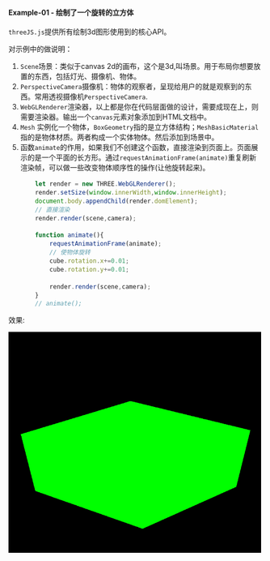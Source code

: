 #### Example-01  - 绘制了一个旋转的立方体

`threeJS.js`提供所有绘制3d图形使用到的核心API。

对示例中的做说明：

1. `Scene`场景：类似于canvas 2d的画布，这个是3d,叫场景。用于布局你想要放置的东西，包括灯光、摄像机、物体。
2. `PerspectiveCamera`摄像机：物体的观察者，呈现给用户的就是观察到的东西。常用透视摄像机`PerspectiveCamera`.
3. `WebGLRenderer`渲染器，以上都是你在代码层面做的设计，需要成现在上，则需要渲染器。输出一个`canvas`元素对象添加到HTML文档中。
4. `Mesh` 实例化一个物体，`BoxGeometry`指的是立方体结构；`MeshBasicMaterial`指的是物体材质。两者构成一个实体物体。然后添加到场景中。
5. 函数`animate`的作用，如果我们不创建这个函数，直接渲染到页面上。页面展示的是一个平面的长方形。通过`requestAnimationFrame(animate)`重复刷新渲染帧，可以做一些改变物体顺序性的操作(让他旋转起来)。
    ```js
        let render = new THREE.WebGLRenderer();
        render.setSize(window.innerWidth,window.innerHeight);
        document.body.appendChild(render.domElement);
        // 直接渲染
        render.render(scene,camera);
        
        function animate(){
            requestAnimationFrame(animate);
            // 使物体旋转
            cube.rotation.x+=0.01;
            cube.rotation.y+=0.01;
            
            render.render(scene,camera);
        }
        // animate();
    ```
效果:

<img src="https://github.com/ngd-b/ThreeJSDemo/blob/master/static/images/example-01.gif" width="500" />